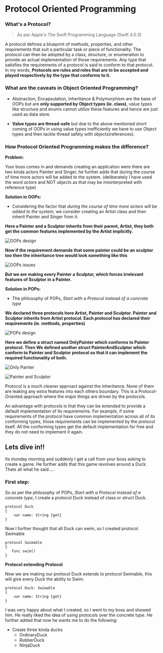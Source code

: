 # Protocol Oriented Programming


### What's a Protocol?
> As per Apple's The Swift Programming Language (Swift 4.0.3)

A protocol defines a blueprint of methods, properties, and other requirements that suit a particular task or piece of functionality. The protocol can then be adopted by a class, structure, or enumeration to provide an actual implementation of those requirements. Any type that satisfies the requirements of a protocol is said to conform to that protocol.
  In my words, **Protocols are rules and roles that are to be accepted and played respectively by the type that conforms to it.**


### What are the caveats in Object Oriented Programming?
- Abstraction, Encapsulation, Inheritance & Polymorphism are the base of OOPs but are **only supported by Object types (ie. class)**, value types like structure and enums cannot utilize these features and hence are just used as data store.

- **Value types are thread-safe** but due to the above mentioned short coming of OOPs in using value types inefficiently we have to use Object types and then tackle thread safety with objects(references).


### How Protocol Oriented Programming makes the difference?
**Problem:**

Your boss comes in and demands creating an application were there are two kinda actors Painter and Singer, he further adds that during the course of time more actors will be added to the system. (deliberately I have used the word *actors* and NOT *objects* as that may be misinterpreted with reference type)

**Solution in OOPs:**

- Considering the factor that *during the course of time more actors will be added to the system*, we consider creating an Artist class and then inherit Painter and Singer from it.

**Here a Painter and a Sculptor inherits from their parent, Artist, they both get the common features implemented by the Artist implicitly.**

![OOPs design](https://github.com/CodeblazeTechnologies/guidelines/blob/master/Swift/support_images/pop_solution.png)



**Now if the requirement demands that some painter could be an sculptor too then the inheritance tree would look something like this**

![OOPs issues](https://github.com/CodeblazeTechnologies/guidelines/blob/master/Swift/support_images/issue_in_oops.png)

**But we are making every Painter a Sculptor, which forces irrelevant features of Sculptor in a Painter.**




**Solution in POPs:**

- The philosophy of POPs, *Start with a Protocol instead of a concrete type*

**We declared three protocols here Artist, Painter and Sculptor. Painter and Sculptor inherits from Artist protocol. Each protocol has declared their requirements (ie. methods, properties)**

![POPs design](https://github.com/CodeblazeTechnologies/guidelines/blob/master/Swift/support_images/pop_solution.png)


**Here we define a struct named OnlyPainter which conforms to Painter protocol. Then We defined another struct PainterAndSculptor which conform to Painter and Sculptor protocol so that it can implement the required functionality of both.**

![Only Painter](https://github.com/CodeblazeTechnologies/guidelines/blob/master/Swift/support_images/OnlyPainter.png)

![Painter and Sculptor](https://github.com/CodeblazeTechnologies/guidelines/blob/master/Swift/support_images/PainterAndSculptor.png)


Protocol is a much cleaner approact against the inheritance. None of them are leaking any extra features into each others boundary. This is a Protocol-Oriented approach where the major things are driven by the protocols.

An advantage with protocols is that they can be extended to provide a default implementation of its requirements. For example, if some requirements of the protocol have common implementation across all of its conforming types, those requirements can be implemented by the protocol itself. All the conforming types get the default implementation for free and they do not need to implement it again.



## Lets dive in!!
 Its monday morning and suddenly I get a call from your boss asking to create a game. He further adds that this game revolves around a Duck. Thats all what he said.....
 
### First step:
 So as per the philosophy of POPs, *Start with a Protocol instead of a concrete type*, I create a protocol Duck instead of class or struct Duck.

    protocol Duck
    {
        var name: String {get}
    }

Now I further thought that all Duck can swim, so I created protocol Swimable


    protocol Swimable
    {
       func swim()
    }


**Protocol extending Protocol**

Now we are making our protocol Duck extends to protocol Swimable, this will give every Duck the ability to Swim.

    protocol Duck: Swimable
    {
        var name: String {get}
    }
    
I was very happy about what I created, so I went to my boss and showed him. He really liked the idea of using protocols over the concrete type. He further added that now he wants me to do the following:

 - Create three kinda ducks
   - OrdinaryDuck
   - RubberDuck
   - NinjaDuck
